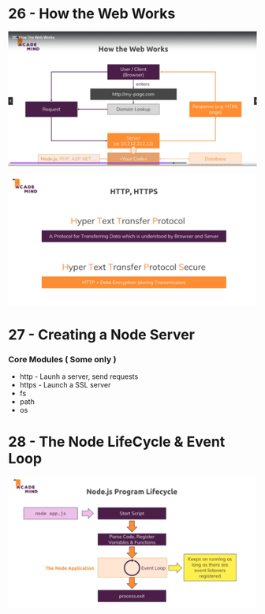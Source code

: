 # 26 - How the Web Works

![alt text](<SS/img 2.png>)

![alt text](<SS/img 3.png>)

# 27 - Creating a Node Server

### Core Modules ( Some only )
- http  - Launh a server, send requests
- https - Launch a SSL server
- fs
- path
- os


# 28 - The Node LifeCycle & Event Loop


![alt text](<SS/img 4.png>)

